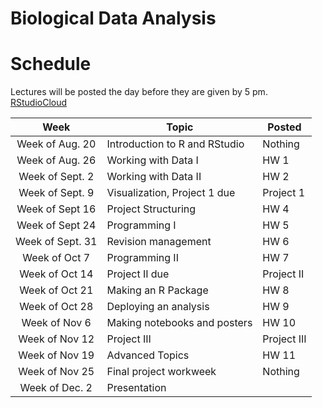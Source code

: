 # Biological Data Analysis

# Schedule


Lectures will be posted the day before they are given by 5 pm.
[RStudioCloud](https://rstudio.cloud/spaces/27172/projects)


| Week | Topic | Posted |
|:-------:|---------------|--------------------------------|
| Week of Aug. 20 | Introduction to R and RStudio | Nothing |
| Week of Aug. 26 | Working with Data I | HW 1 |
| Week of Sept. 2 | Working with Data II | HW 2 |
| Week of Sept. 9 | Visualization, Project 1 due  | Project 1 |
| Week of Sept 16 | Project Structuring | HW 4 |
| Week of Sept 24 | Programming I | HW 5 |
| Week of Sept. 31 | Revision management | HW 6 |
| Week of Oct 7 | Programming II | HW 7 |
| Week of Oct 14 | Project II due  | Project II |
| Week of Oct 21 | Making an R Package  | HW 8 |
| Week of Oct 28 | Deploying an analysis | HW 9 |
| Week of Nov 6 | Making notebooks and posters | HW 10 | 
| Week of Nov 12 | Project III | Project III |
| Week of Nov 19 | Advanced Topics | HW 11 |
| Week of Nov 25 | Final project workweek | Nothing |
| Week of Dec. 2 | Presentation ||
